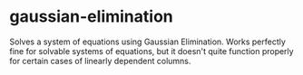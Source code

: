# gaussian-elimination
Solves a system of equations using Gaussian Elimination.
Works perfectly fine for solvable systems of equations, but it doesn't quite function properly for certain cases of linearly dependent columns.
